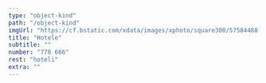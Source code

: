 ```yaml
---
type: "object-kind"
path: "/object-kind"
imgUrl: "https://cf.bstatic.com/xdata/images/xphoto/square300/57584488.webp?k=bf724e4e9b9b75480bbe7fc675460a089ba6414fe4693b83ea3fdd8e938832a6&o="
title: "Hotele"
subtitle: ""
number: "778 666"
rest: "hoteli" 
extra: ""
---
```


